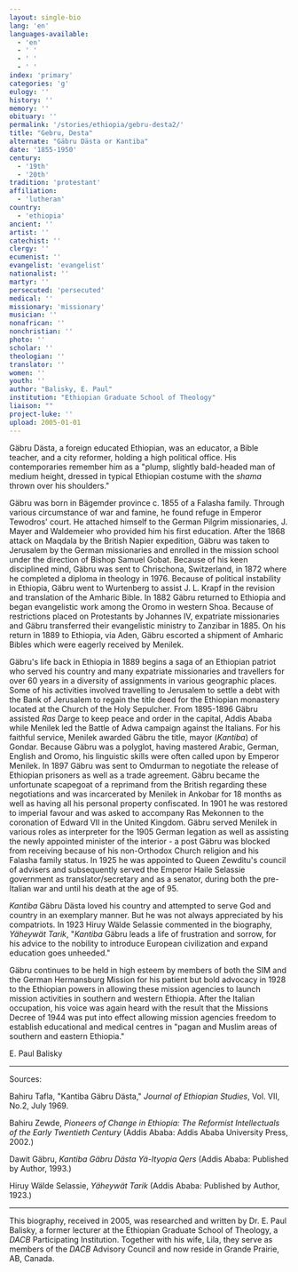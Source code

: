 ```yaml
---
layout: single-bio
lang: 'en'
languages-available:
  - 'en'
  - ' '
  - ' '
  - ' '
index: 'primary'
categories: 'g'
eulogy: ''
history: ''
memory: ''
obituary: ''
permalink: '/stories/ethiopia/gebru-desta2/'
title: "Gebru, Desta"
alternate: "Gäbru Dästa or Kantiba"
date: '1855-1950'
century:
  - '19th'
  - '20th'
tradition: 'protestant'
affiliation:
  - 'lutheran'
country:
  - 'ethiopia'
ancient: ''
artist: ''
catechist: ''
clergy: ''
ecumenist: ''
evangelist: 'evangelist'
nationalist: ''
martyr: ''
persecuted: 'persecuted'
medical: ''
missionary: 'missionary'
musician: ''
nonafrican: ''
nonchristian: ''
photo: ''
scholar: ''
theologian: ''
translator: ''
women: ''
youth: ''
author: "Balisky, E. Paul"
institution: "Ethiopian Graduate School of Theology"
liaison: ""
project-luke: ''
upload: 2005-01-01
---
```




Gäbru Dästa, a foreign educated Ethiopian, was an educator, a Bible teacher, and a city reformer, holding a high political office.  His contemporaries remember him as a "plump, slightly bald-headed man of medium height, dressed in typical Ethiopian costume with the *shama* thrown over his shoulders."

Gäbru was born in Bägemder province c. 1855 of a Falasha family.  Through various circumstance of war and famine, he found refuge in Emperor Tewodros' court.  He attached himself to the German Pilgrim missionaries, J. Mayer and Waldemeier who provided him his first education.  After the 1868 attack on Maqdala by the British Napier expedition, Gäbru was taken to Jerusalem by the German missionaries and enrolled in the mission school under the direction of Bishop Samuel Gobat.  Because of his keen disciplined mind, Gäbru was sent to Chrischona, Switzerland, in 1872 where he completed a diploma in theology in 1976.  Because of political instability in Ethiopia, Gäbru went to Wurtenberg to assist J. L. Krapf in the revision and translation of the Amharic Bible.  In 1882 Gäbru returned to Ethiopia and began evangelistic work among the Oromo in western Shoa.  Because of restrictions placed on Protestants by Johannes IV, expatriate missionaries and Gäbru transferred their evangelistic ministry to Zanzibar in 1885.  On his return in 1889 to Ethiopia, via Aden, Gäbru escorted a shipment of Amharic Bibles which were eagerly received by Menilek.

Gäbru's life back in Ethiopia in 1889 begins a saga of an Ethiopian patriot who served his country and many expatriate missionaries and travellers for over 60 years in a diversity of assignments in various geographic places.  Some of his activities involved travelling to Jerusalem to settle a debt with the Bank of Jerusalem to regain the title deed for the Ethiopian monastery located at the Church of the Holy Sepulcher.  From 1895-1896 Gäbru assisted *Ras* Darge to keep peace and order in the capital, Addis Ababa while Menilek led the Battle of Adwa campaign against the Italians.  For his faithful service, Menilek awarded Gäbru the title, mayor (*Kantiba*) of Gondar.  Because Gäbru was a polyglot, having mastered Arabic, German, English and Oromo, his linguistic skills were often called upon by Emperor Menilek.  In 1897 Gäbru was sent to Omdurman to negotiate the release of Ethiopian prisoners as well as a trade agreement.  Gäbru became the unfortunate scapegoat of a reprimand from the British regarding these negotiations and was incarcerated by Menilek in Ankobar for 18 months as well as having all his personal property confiscated.  In 1901 he was restored to imperial favour and was asked to  accompany Ras Mekonnen to the coronation of Edward VII in the United Kingdom.  Gäbru served Menilek in various roles as interpreter for the 1905 German legation as well as assisting the newly appointed minister of the interior - a post Gäbru was blocked from receiving because of his non-Orthodox Church religion and his Falasha family status.  In 1925 he was appointed to Queen Zewditu's council of advisers and subsequently served the Emperor Haile Selassie government as translator/secretary and as a senator, during both the pre-Italian war and until his death at the age of 95.

*Kantiba* Gäbru Dästa loved his country and attempted to serve God and country in an exemplary manner.  But he was not always appreciated by his compatriots. In 1923 Hiruy Wälde Selassie commented in the biography, *Yäheywät Tarik*, "*Kantiba* Gäbru leads a life of frustration and sorrow, for his advice to the nobility to introduce European civilization and expand education goes unheeded."

Gäbru continues to be held in high esteem by members of both the SIM and the German Hermansburg Mission for his patient but bold advocacy in 1928 to the Ethiopian powers in allowing these mission agencies to launch mission activities in southern and western Ethiopia.  After the Italian occupation, his voice was again heard with the result that the Missions Decree of 1944 was put into effect allowing mission agencies freedom to establish educational and medical centres in "pagan and Muslim areas of southern and eastern Ethiopia."

E. Paul Balisky

---

Sources:

Bahiru Tafla, "Kantiba Gäbru Dästa," *Journal of Ethiopian Studies*, Vol. VII, No.2, July 1969.

Bahiru Zewde, *Pioneers of Change in Ethiopia: The Reformist Intellectuals of the Early Twentieth Century* (Addis Ababa: Addis Ababa University Press, 2002.)

Dawit Gäbru, *Kantiba Gäbru Dästa Yä-Ityopia Qers* (Addis Ababa: Published by Author, 1993.)

Hiruy Wälde Selassie, *Yäheywät Tarik* (Addis Ababa: Published by Author, 1923.)

---

This biography, received in 2005, was researched and written by Dr. E. Paul Balisky, a
former lecturer at the Ethiopian Graduate School of Theology, a *DACB* Participating Institution. Together with his wife, Lila, they serve as members of the *DACB* Advisory Council and now reside in Grande Prairie, AB, Canada.
